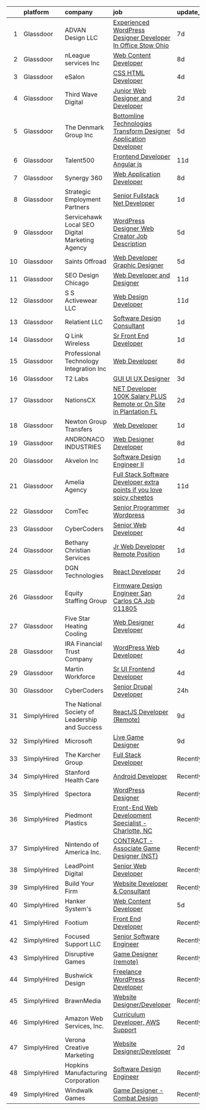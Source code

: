 

|    | platform    | company                                            | job                                                                                                                                                                                                                                                                                                                                                                                                                                                                                                                                                                                                                                                                                                                                                                                                                                                                                                                                                                                                                                                                                                                                                                                                                                                                                                                                                                            | update_time   | location            |
|---:|:------------|:---------------------------------------------------|:-------------------------------------------------------------------------------------------------------------------------------------------------------------------------------------------------------------------------------------------------------------------------------------------------------------------------------------------------------------------------------------------------------------------------------------------------------------------------------------------------------------------------------------------------------------------------------------------------------------------------------------------------------------------------------------------------------------------------------------------------------------------------------------------------------------------------------------------------------------------------------------------------------------------------------------------------------------------------------------------------------------------------------------------------------------------------------------------------------------------------------------------------------------------------------------------------------------------------------------------------------------------------------------------------------------------------------------------------------------------------------|:--------------|:--------------------|
|  1 | Glassdoor   | ADVAN Design LLC                                   | [Experienced WordPress Designer Developer In Office Stow  Ohio](https://www.glassdoor.com/partner/jobListing.htm?pos=104&ao=1110586&s=58&guid=0000018156af14ce8fbce0799e089184&src=GD_JOB_AD&t=SR&vt=w&ea=1&cs=1_a06fa2ab&cb=1655016724025&jobListingId=1007917643696&cpc=21B3A9F41BC607C4&jrtk=3-0-1g5bau57nr0jb801-1g5bau5863c2l000-5ff23c5acf5c8d17--6NYlbfkN0D55hMz5WA8YX_dLayiPM-06ubVX86EvwRRl9IlyL2IOxUk6jvVi89EQpwJ_IRxxURGsp9L37NUwP3BB_cr5DGNmbSMs30THpfvwIpJVeBv_FyqtVXeZwvKyxs3MdHXAHPWOEjf3eO_aNgc7nNZ0Tckfv22IIh7me0jK0kDgsfbccu7SAmZy5O5qsyds6vwCr40r4xgoTl0Je5bxYXbSO8lPQuOEZjzC1FHzMOIh4wSLYxntlsqLPGa3tQScI8oegeYd-_7l7UnCSE3JkTVBX1cggXD2Id3w0QaghOzD1DZl3clIBfQOANlcf3F5uER8VjgRDkWy1N7_jmNATHA094qHCw0KApTFHeTU7AP2Kebhg7e5pacMJ_8qi-LDqr3wbfwdn-yE0iE8OCa2rcJVFYhudSdneGI8PX8tS4iu2IXV4ZP-LWSvu_6yEx0W6CWANxSEBg6BNBrvstaq5a_yQsKeySx3RY0KIL5S4XzfSANGru24QGV2fNehVV2oc5ykpIgs-_pjldDf7uvn3BKE48CMWCsviSxVJJBeJzU-GrAko3_8JXit_ax)                                                                                                                                                                                                                                                                                                                                                                                                                       | 7d            | Stow, OH            |
|  2 | Glassdoor   | nLeague services Inc                               | [Web Content Developer](https://www.glassdoor.com/partner/jobListing.htm?pos=128&ao=1136043&s=58&guid=0000018156af14ce8fbce0799e089184&src=GD_JOB_AD&t=SR&vt=w&ea=1&cs=1_db6450a5&cb=1655016724029&jobListingId=1007916576869&jrtk=3-0-1g5bau57nr0jb801-1g5bau5863c2l000-df2d8b73c28e92ba-)                                                                                                                                                                                                                                                                                                                                                                                                                                                                                                                                                                                                                                                                                                                                                                                                                                                                                                                                                                                                                                                                                    | 8d            | Atlanta, GA         |
|  3 | Glassdoor   | eSalon                                             | [CSS   HTML Developer](https://www.glassdoor.com/partner/jobListing.htm?pos=106&ao=1110586&s=58&guid=0000018156af14ce8fbce0799e089184&src=GD_JOB_AD&t=SR&vt=w&ea=1&cs=1_e1d22802&cb=1655016724025&jobListingId=1007924725713&cpc=8795CF9063CD573D&jrtk=3-0-1g5bau57nr0jb801-1g5bau5863c2l000-d78d28495f642f53--6NYlbfkN0BEZjN4yZdNxGTJSfeQLQOWG2stMqrQEYxPlXsGtCvXCbogS6p6IFYnszG3ouTNGqz6O7jpNIceYlz64cswnB0sIHM7SRDvZqn9H6CTiV_93sAbrfT2OsakmclQVsZTpbu-Yrthf8MLuwd4pYCyTtZPYjZXbP28sb7Nsrd8BES0pL2YqK_prWsJcvjIQqe-zec_Wxejy8yeY32s0w4nYN7crXjCTVfKOpPkmHuwpuYJhZDe7vnrUevghf1PRAHjrMc36JCH-dCDeQNDBN1G2FOoK1WEjxM7Zj8ojmaUbz87csKtDcVxs5r2tTJy9bJ4pTYHxqDSkWdIreT-tmRb3cVFqez5B_Ws_UUeaGbybLsxuY6JayNx2lwelQ74POObwdhNY0YHJZmYsnP05IEGaxU90-TmxUDt5hzT8GKa-8sT6DL6_uo4GDP_mFJ6BL2lldvEs2Hs4Pxftg%3D%3D)                                                                                                                                                                                                                                                                                                                                                                                                                                                                                                                                                                    | 4d            | Remote              |
|  4 | Glassdoor   | Third Wave Digital                                 | [Junior Web Designer and Developer](https://www.glassdoor.com/partner/jobListing.htm?pos=130&ao=1136043&s=58&guid=0000018156af14ce8fbce0799e089184&src=GD_JOB_AD&t=SR&vt=w&cs=1_ef94c581&cb=1655016724029&jobListingId=1007930419471&jrtk=3-0-1g5bau57nr0jb801-1g5bau5863c2l000-c8a9a5f532d509ba-)                                                                                                                                                                                                                                                                                                                                                                                                                                                                                                                                                                                                                                                                                                                                                                                                                                                                                                                                                                                                                                                                             | 2d            | Macon, GA           |
|  5 | Glassdoor   | The Denmark Group  Inc                             | [ Bottomline Technologies Transform Designer Application Developer ](https://www.glassdoor.com/partner/jobListing.htm?pos=101&ao=1110586&s=58&guid=0000018156af14ce8fbce0799e089184&src=GD_JOB_AD&t=SR&vt=w&ea=1&cs=1_0316ce4e&cb=1655016724024&jobListingId=1007920677812&cpc=08E35E8864782013&jrtk=3-0-1g5bau57nr0jb801-1g5bau5863c2l000-c9509fc5d067a275--6NYlbfkN0CnvnrZV6i1JGX1yqycrBVKxG_QbmFGo1hJvaAPDrdCVTET5rWUgFWpZGgoZc06_HNnY7hdT5y1kDU_dzPnswIN34pdZNgNK1ilmmQcF4UlgBkJtOJXqS4SHehDpnMOgd-7-BM4x5-4Lwr_f_7lGtzLgqaA8CJxUoK7HXFt460O2Himc83l5I4fCMyIzzRDPz3M3tDkAUlsQeJjQ_a58RAHxPWvHETtRG5MrZBYkgkHPou3kuEiAeN9FL9IPTsRlGiptYAzl301UADXCgMlEGoC8s5R4M8mFetUojJnO9HSCQOSJD1Ghgpw6bOQaxxAqvDXFgnfZY-uI9LbVSSNYJ3T1Pq4IB8zelLoUUknD_c9exhYSqzg45cyhhGBE-rIuVxrm0jN43yizNMhNZYvFjW8HosDgEzR3yEcuEnEp56QP4jFRl6ZcOPanHKYBe0p5cWf8DDwkzdqp5onW-7oz7ZLKYNklxWXz-Ir3wCEnhfs9WrU4c0fj0gLf-WNmiVIsUAJW7CH_U_o2mz_5226c4FE3RBGIdtUq543PVs87dpKAU8TI4gtO8bXtfrJtsywjjI%3D)                                                                                                                                                                                                                                                                                                                                                                                                    | 5d            | Remote              |
|  6 | Glassdoor   | Talent500                                          | [Frontend Developer   Angular js](https://www.glassdoor.com/partner/jobListing.htm?pos=118&ao=1110586&s=58&guid=0000018156af14ce8fbce0799e089184&src=GD_JOB_AD&t=SR&vt=w&cs=1_dbec7e12&cb=1655016724028&jobListingId=1007904529317&cpc=F41FEAB56D215062&jrtk=3-0-1g5bau57nr0jb801-1g5bau5863c2l000-87f5623e7ebd3c43--6NYlbfkN0D5mXFGwCT9lo97i3gsfTR9iTAPBTm16RjVfbVH6M8QHIvpChn350CMaRdfCnvphGEiHbD88e3eusYPSLb0KuxUHtWedkwmMl5nDyWXtdD_VE31fhdpyL4O8B4VjX96RxYXKBMpG_wd45xNqkLRcUQ6AJTWSvLGJOZ1ffR2dQiGLXEAeLnr-ujHjIf2boT3GTSOWZIR_Uk6_nBKF9y_o5p5V_fC1xZMpYU7lPfO0peBShewt9mnfuwtb6NMrvnElWXU5j7DO8RSSdoiCpDwXYAucGy0lqh-1DNnIocQdU58g--VdoQo1um-5-dwwGTWnKJ05z8OvoN5o_gll6CXDR6zYFG3bFC3199oO2E91Nj4pxnTHHN81MZDz9Tb4nFVnn8Y6teoGRd9L2q5o3FTuQB6mUtTSyK5fj-L-mffZ7dH2GNO-0II5MEalcBJJrnGkpuizfEVagD4inhWODIkWNSbwkjuubbXVE7F2og7CZW5LmFhRzhNsGqRix8XYYdgZyqgYio5lnjd8axrO9BqjMPj01DKoNh9iMSSnXkZFRQVu_iJRCHffHSV6SEKDxSqyZDKFilwTKasle50AK_SZAKQkQ_sXDLnwPDW7Ds5mAvlRQ%3D%3D)                                                                                                                                                                                                                                                                                                                                                                                              | 11d           | Remote              |
|  7 | Glassdoor   | Synergy 360                                        | [Web Application Developer](https://www.glassdoor.com/partner/jobListing.htm?pos=113&ao=1110586&s=58&guid=0000018156af14ce8fbce0799e089184&src=GD_JOB_AD&t=SR&vt=w&ea=1&cs=1_e8973937&cb=1655016724027&jobListingId=1007916078773&cpc=853DEF62E69EE75B&jrtk=3-0-1g5bau57nr0jb801-1g5bau5863c2l000-29ccddcbc13599f4--6NYlbfkN0D3144mSAre_s2DyY13LhQs0VT40Ny06JpOHOzDNPfCMOPtH0hK8WyPBEVs6-RgPgnDufC31XtsuCJqo2t82BuI4oDEEYmSSiJecdWdwZ5OkPEEIKfQITnmixD97aXNUSMzjoxhCKQuq1KRbgfrOJ90P5KGiPcJ5p4rhkZ_0KPveUBLie4BHOSvCqtR9KEzhcWRULs6k_7Nf5J6UhAuho6VvUea85ARW3agPNncW9kZcJ5RA9imRWiFpwohg2-he4FlhkQwjQqwqmY8bpSoSZgk6vkl7wCab9xG6d2w-7ZS47BNytICopvtuksrpjqZqsbEcb_g3fdj_o8EQX1MO3hK2lXFuEiBxBkAbL_A8E65cIOTIrH1E-iR5vSfV-DMkQWlfl1V7fPLsIFYjphUNgKhlaJek5CnKDOn_FRrWI47ceUneb4-aqL1sOpcxJNt5W_TGnXHMQHyDQ0gOghWIRWC9LAUuIi0JJFAdXeoWNZErzInVD_QYWp0l3-jTSDjdKcuxbc-BkYUHw%3D%3D)                                                                                                                                                                                                                                                                                                                                                                                                                                                                                               | 8d            | Remote              |
|  8 | Glassdoor   | Strategic Employment Partners                      | [Senior Fullstack  Net Developer](https://www.glassdoor.com/partner/jobListing.htm?pos=116&ao=1110586&s=58&guid=0000018156af14ce8fbce0799e089184&src=GD_JOB_AD&t=SR&vt=w&ea=1&cs=1_17878040&cb=1655016724028&jobListingId=1007932109580&cpc=A356F292FF34F670&jrtk=3-0-1g5bau57nr0jb801-1g5bau5863c2l000-c36782258eef7748--6NYlbfkN0B-fTUegnOdPWDV05CiIhIi2qlOzw6WOcAKK9Y9LqNfmuNY1A0kBHRpIHZer5Lsr2yEesuItmG4PiDoSmT_VkB0aWsBn2slRN5kOozmjS22nImROoQhkqM0yypWkb0taiFb8wGj2fUjOELNGaFJGINIkPttTpA4Nq0jC8SlLH8GaBR153ZAwRg3zUtKKOxqOfI_7PuzRRnjnpoi51MMwER4hfpKgFZLqMvUl0oUGbTy9f5HqvMioZ9qYltOnQcnYu1etHpHUWPol0uy-2pfhL4VQGkvQYPxWlYNNlhES8_OUhCb6Yd9xiRWwmD0RaP1IFNdzDtrTjF1065iNRzkuPMok9JfXKAMHg8bG7Oxe_r-VBEItebMmwYtp8A_vITG_a2AporRvapYM-UQoF9krhc32vGGp0ziksn2RSnrFNL2X5IGHSR5ArQNbax3wAtMgiePR3IUfgRqlGtyfrGyexz5E4C1e2h3RzAcX_4nu6ROdA0mcE4radD-MlfF29EsLMZM_OfixghE4g%3D%3D)                                                                                                                                                                                                                                                                                                                                                                                                                                                                                         | 1d            | Remote              |
|  9 | Glassdoor   | Servicehawk   Local SEO   Digital Marketing Agency | [WordPress Designer   Web Creator Job Description](https://www.glassdoor.com/partner/jobListing.htm?pos=115&ao=1110586&s=58&guid=0000018156af14ce8fbce0799e089184&src=GD_JOB_AD&t=SR&vt=w&ea=1&cs=1_1152b563&cb=1655016724028&jobListingId=1007921444547&cpc=18C9CE28155C17C5&jrtk=3-0-1g5bau57nr0jb801-1g5bau5863c2l000-74dcd283b5b753d7--6NYlbfkN0Dhyl2KT8cYDhmhv9OWpKkN0cfTo7UwpzpqH4qyOwi-mAUskKMdUXjSzTrbcDQE3b4DvzeHnyYLIvlxMhhIlYTqdhppiZW9WvwRW-0UIXTUdeDAXV5NQxcCfdiJXEskFDNX3O-aTKRlc2Se4FVpZW_XmDDt9wwSutL9KJLF8HV4CgZmbl4q1SAOy9kUKJglMdcPXdXShHEKkH8vwWjCBvmtKa2CTAZw7Ao3X8pA0O9JlxmTLwallim802begEn1KBxQhni9EReTIOhRDwjfgaNJriiWFhrMzYOpw0rQQmlsw9YMIp6eKD6EVESgCnrdB2BUaA6ET2SsbfsCe9o596cR6Yk_xQqLn9aLpZQTFy5Uw-SWottkl37VJC_XKH2GNF0aOe2E-cIJSofc7ney3k_V0AHX3z1jz8pZjHZ5CIDxLnfb6P0fdODqv1o4Th-6o90ZmlLhC4rxHMvYqVATXnqcvFdJrGeNuzzdOUjx-iLahL7av4Yq43PhwmnrFKS8LzgD09fGDDt9D5ZY4GhgSOg-p_glswt_kaU%3D)                                                                                                                                                                                                                                                                                                                                                                                                                                                      | 5d            | Bush, LA            |
| 10 | Glassdoor   | Saints Offroad                                     | [Web Developer Graphic Designer](https://www.glassdoor.com/partner/jobListing.htm?pos=108&ao=1110586&s=58&guid=0000018156af14ce8fbce0799e089184&src=GD_JOB_AD&t=SR&vt=w&ea=1&cs=1_cbaf1226&cb=1655016724026&jobListingId=1007921596240&cpc=E509DD49A6927373&jrtk=3-0-1g5bau57nr0jb801-1g5bau5863c2l000-a9362e90bfd08618--6NYlbfkN0D4nuovUOU2dPryPr7-xanE7ZFWASvaSyNm3BqXIbrO0rpDsXgNTBKZrqn3k_yg8wD1nIKStaLf25xej0NSnVYxUFBNuDOJm41IUixLvY4z1wMRGBz5tMhfduU8J63ITegGk4S_TCv2MEhLLnPQZ_uNv1So24vR5aH5fpKXRleMXLPjw-G3Jt6j8uO_ba0Blykj9rDgfBNynizqAjP-BAYDytoog12wVGjjoCLw4Uk3MylNa9a4eXWeBHGmOOWXWiZxob4Fk-dy2O4V3wddezAi4WqOgDefQhKICa4-3lstdBQqr-lohA_pgxjrIlCvOsFU0NN08W0bE3YJ3pfqs-cA3ez9nVoZRgc9aoyJuX8NSWUyZ-frAftdNakf_v_6YDpVQqSCOYwqMBALjrUyHSsPlf76_Zp3ilTv2Uzr5M58hK46Eu0GvXo3FLiTAl9-c5M5Xjw7VfZnz26S_tiL29Ek7_Hy9uJxB0Kc8cPPnqJSY86EKJMnbLhe_M1J9rtYCmIquh-_imPMpoi3wmn0w4qL)                                                                                                                                                                                                                                                                                                                                                                                                                                                                                      | 5d            | Glendora, CA        |
| 11 | Glassdoor   | SEO Design Chicago                                 | [Web Developer and Designer](https://www.glassdoor.com/partner/jobListing.htm?pos=127&ao=1136043&s=58&guid=0000018156af14ce8fbce0799e089184&src=GD_JOB_AD&t=SR&vt=w&ea=1&cs=1_ef03e71c&cb=1655016724029&jobListingId=1007905745551&jrtk=3-0-1g5bau57nr0jb801-1g5bau5863c2l000-edb5c12235ecbca6-)                                                                                                                                                                                                                                                                                                                                                                                                                                                                                                                                                                                                                                                                                                                                                                                                                                                                                                                                                                                                                                                                               | 11d           | Remote              |
| 12 | Glassdoor   | S S Activewear LLC                                 | [Web Design Developer](https://www.glassdoor.com/partner/jobListing.htm?pos=103&ao=1110586&s=58&guid=0000018156af14ce8fbce0799e089184&src=GD_JOB_AD&t=SR&vt=w&cs=1_b20745c9&cb=1655016724024&jobListingId=1007906999047&cpc=33558FB01ACAFAE2&jrtk=3-0-1g5bau57nr0jb801-1g5bau5863c2l000-c4e21348ea4d790b--6NYlbfkN0Ajr136nt6A_LHOZ7dazkZBMRVGXfFx1UH3hXSlGZi78qV2vh4IIPaG56QxCFgA56ABoR71PdkW22GR8sjjg7miSCkULhRM7lSm8kBNLThEE2WVi17zxW3KqFsfyBzuG8VPwFpoNgEGae3mg-rAVI0web-l9odNUReQP8ZK_VP3eGWVyH9zOp3lVUh2ircH9I0p-EhkUGkgYrl7ZfWGI-ET4Wp5qKlA2t2RICEfwDiOD0W86Ngq905MD3SZBaIJh375DptEaXxw_t93Y0zGJX2Oiw7EAoLOh848IPTyyCreOwX5e29F5TbM6_h1EUXHfO1x4n9cqFd9ZAvLYFJqxLryWOhJiedEX5eK4Qn18yk8drh5u9AkOBLRsQw7LJV_ai43XHdDCbPa8uTFx2TWNFa0ycbA8XzZ_po12x8SyAyKnF0PnqhrEuio6WRxHjCvvzYXrW0l1aF74yzpzSgByOkALzbaiR64Ck99MYRHSjPO1GXUvzsbe_uL9Zl0eZrUC489HZesTwUf3cA8IHt3RHhyMkYEU1uTtqMw3JDHh6aw8hCAarwmcc_5imXFNMr4HdISrIaCO6dGxVNgWxxrOOzvQJxqYtbflfN6DXbixDab-XYfJ7I3h7QWS9BKwkdrNp62ias5Csgba2BtW7vRti1-qZjJqg3BI_KtB8fSWm0rKHeVa2KbzmKf6nETCKHjhyGsMPcMRFMJawStX5d-vwMbg5rMp6w0Q1ofqw69xXqdMAAWPU4DZ9wSUv9vN-XrQtU%3D)                                                                                                                                                                                                                                                       | 11d           | Bolingbrook, IL     |
| 13 | Glassdoor   | Relatient LLC                                      | [Software Design Consultant](https://www.glassdoor.com/partner/jobListing.htm?pos=122&ao=1110586&s=58&guid=0000018156af14ce8fbce0799e089184&src=GD_JOB_AD&t=SR&vt=w&cs=1_2a01d8ce&cb=1655016724028&jobListingId=1007931770268&cpc=D69957E0862862E0&jrtk=3-0-1g5bau57nr0jb801-1g5bau5863c2l000-26bc70fce0505fa2--6NYlbfkN0D0ff9e8Lfwlpl5zGbQmpn59AL71QmFd7VKOAnfyjZzp5sdngV8WPgYe0dov1m7Y2nUj_T0Uk68gBg5pTEX790WheUCdEcXy5eoeR2jFCzMf_0znQrGiLAjjVATP0Ba3dQE0CjhsykUnNP80zjajm9Sz8BT2FF3RK-jROi02qxZsVmNlSLB7SSf787-vfEGz6_9Fwi-SYnTU0EzLjf65Tu8sv7rKtDpcu-vBVkubfF6lkcZuAFEqgJrG_mgO5S4qW8aadL7pYTp-O3qR3vKzGVbTpxzP7k4gqampF6uSL71TjLkuYf8KR9JeAw5kCN9_SleWW1JDls_MclkicUOACQafHadcePowAdymsJuuotr3nDUH2gZF2PWjAZDYLIB-EpbNo3TdjlDAIltdaUPxsZ_ySlG0vyUVp-ZSGgcmg5XzxAh3LeNfWpX8847NLuJbPxaxQyAE2FIxrGofuR1qhh3enQVpoEhOO4PUK69ZImvdw%3D%3D)                                                                                                                                                                                                                                                                                                                                                                                                                                                                                                                                   | 1d            | Atlanta, GA         |
| 14 | Glassdoor   | Q Link Wireless                                    | [Sr  Front End Developer](https://www.glassdoor.com/partner/jobListing.htm?pos=102&ao=1110586&s=58&guid=0000018156af14ce8fbce0799e089184&src=GD_JOB_AD&t=SR&vt=w&ea=1&cs=1_5d3fc3da&cb=1655016724024&jobListingId=1007932137990&cpc=222B2246370962D0&jrtk=3-0-1g5bau57nr0jb801-1g5bau5863c2l000-3427587851c63e27--6NYlbfkN0C1n-7uwLBmXreK9Hz04i1NaXR3ByHk8AHoFYtQOHcucrn-WJdlvXkOsw7F9TIUEiz0b6r3T9v0Ok23X0ll_92pPTSAhQC0h3DSunmh6Z_1mydGCdrBjX4CKLr3r824Ok9ViMwVmyZOSrlXNLnW15i3CALg_lp1tFM5GSk2m7VqeKPL3r8APdBLXX5yQHSlo4ZRacoNthkuL0FMGMLytdqCMFjHTfpkVEb0JNIw1fWtD2lNF69McGQih4sPHtCR1UUXP-ly6ttHeqn-SEcJRAzivn2xwYBZQQDxMIFe0Dyrr9nU-nQHFewis-zexW4aSV6WFye4uNh3HkFfe4_H2KDoqSQaBP896yjjR-yZBgAnVdI3nJyy3q3qP87VB1v6FTm3b7qJrqQk25phZZ8OJ1LePPMm5IrpYw_85fqUJd4okPNpY9J6k5o2wXziun2afKJDhyW1q2qS11Jjz8wmxBMyAFjsP8s9iUDK5upQburcu_xBO4S4_PyA0ElQufAHEonDM32RcYsE3YfWQ0_LL67U)                                                                                                                                                                                                                                                                                                                                                                                                                                                                                             | 1d            | Fort Lauderdale, FL |
| 15 | Glassdoor   | Professional Technology Integration  Inc           | [Web Developer](https://www.glassdoor.com/partner/jobListing.htm?pos=121&ao=1110586&s=58&guid=0000018156af14ce8fbce0799e089184&src=GD_JOB_AD&t=SR&vt=w&ea=1&cs=1_5421caec&cb=1655016724029&jobListingId=1007916804818&cpc=F41FEAB56D215062&jrtk=3-0-1g5bau57nr0jb801-1g5bau5863c2l000-1ae6fa55cd02a2b8--6NYlbfkN0CxP5eqahSjqXr0D5ytgzapk24O0aoHOFXOFipKNsq5vdODBmzByVVxgqoPStOx5p3cOVzRoWYwuK8fujv_pb3DvoBpatLIMqpiKDV-obQccrSsym2weDIWvx-G2Lo53qJHbqQak6VFhMIBqXrQSJZ3nOOPQCcxx2Im5d6qgmmk4dH_z5VUUBYR6nUflJFda8BDJtef9w4ER1X-U7jrH4mx9U5vPpFrhU1Yi3rTt5QZ14FeNKyrxN1Wj_3jvP8lC8_rh_puAyPVHMBuE87VoLs3pORhZXSOwVjAoEhBAUei5tdTQgdApooClYDsi-mKPcnldOl8-PUF-cJjqMkz5AdOStoQZmFT3FwZcVIHiZOEndTLvP9ZA6JaYFN9ym-riPW5Dc-37tbOqqK0ky5_lkYjTzxq6oTVCtwbShOnXLZR8sy5G1zkPleeQUQzBH6ojZytfi03CWoPJVG0otF-NAIkaKUbBIPru9MuG-Q_10Zp7wTjjLDh57f4-A4ygrrTlhd-Ox-HKS0yqOyN_Bz33bxgctc9_vjBjiI8W69X2nVjuW0ehxXUDSs9)                                                                                                                                                                                                                                                                                                                                                                                                                                                                       | 8d            | Atlanta, GA         |
| 16 | Glassdoor   | T2 Labs                                            | [GUI UI UX Designer](https://www.glassdoor.com/partner/jobListing.htm?pos=119&ao=1110586&s=58&guid=0000018156af14ce8fbce0799e089184&src=GD_JOB_AD&t=SR&vt=w&ea=1&cs=1_1d40aa9f&cb=1655016724028&jobListingId=1007927015310&cpc=39A4E8CE329AB187&jrtk=3-0-1g5bau57nr0jb801-1g5bau5863c2l000-88fdad46afa941a8--6NYlbfkN0D2W1O6DpjgqM5t-Ytd4rWfN7zm7KgZNT6v4xi380-TNoafG_tUEkKvJdXorb6VoYSE6sjVX1kUCkmsNuH6WCf5kO5Gs5uD9UVjt-nV7YkXjbodDSuQRyGQsosBRGhih3WcdfQltN15nJROO-E6KuzdoSIxQvmOdLaL6hSdVz9Aa1WRUbnTPubpWb-OPiRXltxZT6cA-Dt3f0SkgD4b8UsqwPuAjClHmSVbH15DQQWlkriZYqL64qm-92gIFhwNLNsER4Ge4IvTpHt5xDJoLDz3X467kigeaPnMvdSG8tBrpJnMzZFXST5AArTCG3vlTQyyrAiH_71372dINrPBRw1mmBmVB0nCSfi9CNiakW_baYV3y6igCZ5EVoX9YB6Eqhgy0Xuvzcjwg4pCDGpykr-G1DhyGEGNKVuJGsmeJVqwY5U0YFukxFbvFrA9Th9STxGf50tmSYfm1f61UGL7xgKp)                                                                                                                                                                                                                                                                                                                                                                                                                                                                                                                                                                  | 3d            | Remote              |
| 17 | Glassdoor   | NationsCX                                          | [ NET Developer   100K Salary PLUS   Remote or On Site in Plantation  FL](https://www.glassdoor.com/partner/jobListing.htm?pos=107&ao=1110586&s=58&guid=0000018156af14ce8fbce0799e089184&src=GD_JOB_AD&t=SR&vt=w&ea=1&cs=1_11c587de&cb=1655016724026&jobListingId=1007929127748&cpc=8CDBB1EC89CF7160&jrtk=3-0-1g5bau57nr0jb801-1g5bau5863c2l000-636336d785d41a12--6NYlbfkN0DKnvRsy2n1DsT8ThRSlScr0tDLMobtWYrLF43i7n0zcRp4XdWVtD7KO7MkJ5J5htDnOOTHSwC-aKcOpBpcAHgb7xhnA17gBoHlxieGIioV4P4MElZh81IzHQSLsFS5ehIN4GBGIQb53WEG42OAmy5JLBHn4xNl9Sxp6Dkoxj8BXPGUwOvu-tGKBKY2XrB5qsmsZUjtS78l9m5K-cVozYF9TKJs_RAQCxsI5EFOviZmi41H1EP46mvUB2LAaoT5KA7pAPkE1RtLw4DMoLXXHTky-6m_wD2SNPxv_YszCtTa-g_zFKTFtDKlO5NkEiz-Boz2ws2tEkRGE4qHX2VjwmJ8evZRxQ0hEGT3EAlRGOqqAr2IBXzyXo6Dk6rDsZshRBCirlvpzs0PfZVBzIK-EmDjtC6MoVI0FRhAYDt7NkTf5ysbCTwdxSxVC8kJp9DQifNirdnAAW_JhBCKlLPV_CyPWIu8xs9BrmeTN_A6BnLzmckkHKTy-o6McTqxkg3sXM7lBH8OLg9aog%3D%3D)                                                                                                                                                                                                                                                                                                                                                                                                                                                 | 2d            | Miami, FL           |
| 18 | Glassdoor   | Newton Group Transfers                             | [Web Developer](https://www.glassdoor.com/partner/jobListing.htm?pos=114&ao=1110586&s=58&guid=0000018156af14ce8fbce0799e089184&src=GD_JOB_AD&t=SR&vt=w&ea=1&cs=1_aae6c200&cb=1655016724027&jobListingId=1007932199399&cpc=75B6770C194DCF89&jrtk=3-0-1g5bau57nr0jb801-1g5bau5863c2l000-12765354cf6e1f42--6NYlbfkN0B6ZGGsrRRpVGDf2YA4oyR3iJ9tQbBMjdSYexiGWcxUHvi3-k7-BnTI1Vucy60_GC-aR5W-rS6m5dbeRFH7TGSw073WR8A0dxTw6gFrVL2sEEK_QzyRXF7Sf1Bs35KDGMamh5ZDZOviefkYVwL7OYEh8aQxqtUEWEoaYezSVz1dvhkXnTyzEnd6Qpy8srJx6eku9OJyFTh7sWYLkfwR682I7aKkYDWGnBAf4c7gLH80MDMA-lHjbpbGLVP8NHzf3OmLKjDHXoeDHGuQchDmsRufMsUk88ivOD8AqPanp3YVpH93TXDxnR5IZZHqi5PjcE342B5Qc81gcFKsQLNv84PUThrdYycGphccxb1qPlPInNi8hnvIYEpVRWyCpR2M4ds7eyAFXqogP8NgMyylYvBtZ-RIFmHabwZGVJvoJSJrRUVbu6xvUmssY-P7aisA6Fqa0UrE5pnR6Vb2sFjv2sJzn8tiK8brd3Sp3id75HGc5VYEnUvTMeGakimhEUwrjSU%3D)                                                                                                                                                                                                                                                                                                                                                                                                                                                                                                                         | 1d            | Remote              |
| 19 | Glassdoor   | ANDRONACO INDUSTRIES                               | [Web Designer   Developer](https://www.glassdoor.com/partner/jobListing.htm?pos=117&ao=1110586&s=58&guid=0000018156af14ce8fbce0799e089184&src=GD_JOB_AD&t=SR&vt=w&ea=1&cs=1_a03359dd&cb=1655016724028&jobListingId=1007915879915&cpc=5FEB1BEB8E14EF52&jrtk=3-0-1g5bau57nr0jb801-1g5bau5863c2l000-cbc503765927d3a9--6NYlbfkN0CJ8JBYwW5s_BY83i5deDI0emmvhSHA8ceqfwtjD-huIjkzuNMFYNAqm62a9G0YwT4FDu85NAGi7PT8VrfgtXCJDBXuQ4ghsUOY1SpyzuOaxeUwT5Bsa_NhkTbFBCMj4WW7BvkzbUsQuexCA8vglxzzIZyy8eZjPRrWnQYSy-ZXque4eO5BrvIjZnVs0rT_lI3vQGNWggc0R5riPM0u1WHHXnl5AArnwD30RDt4AWPjSAfe41QQEE_TUxlAGOXlOHvjFWG1xqeHzXanJ8SgTs7Kf8VMfSq6VZ-u32vfwomhuDJYWu6FOu9axwGojjVeWxeQV7NdR3CUyCUI0pwpk5eNKwbwiTy7Zswa6IIDnc2NL6gdCqXw-GQepBmpDn2RKufcwkN3N0jI-uFSGQFv0ByoyEHy7kMEyse5nq1hvxBguy8ApXGSWmE_ignYsVmXWPe7nzMTuF_sgkhTCEbHJ89C1xaL58us9L5eNx-5IfZXZZsBis8EZoygmof11zGRqVM%3D)                                                                                                                                                                                                                                                                                                                                                                                                                                                                                                              | 8d            | Grand Rapids, MI    |
| 20 | Glassdoor   | Akvelon  Inc                                       | [Software Design Engineer II](https://www.glassdoor.com/partner/jobListing.htm?pos=111&ao=1110586&s=58&guid=0000018156af14ce8fbce0799e089184&src=GD_JOB_AD&t=SR&vt=w&ea=1&cs=1_c16f6639&cb=1655016724027&jobListingId=1007931691673&cpc=C5C93DE40C8A001B&jrtk=3-0-1g5bau57nr0jb801-1g5bau5863c2l000-4e70c9872138baca--6NYlbfkN0BedaSJ74Gjs1g2m8qO5X9JEW7GLVUAx6MMatG1vm1iFWF5IcSa5lNRV-tx573r3IgU833bDH9X3-3tfskTdkt48JXvko6yzag_if__K1Fw3tQ1ziMtlrGBoX8zZiwHUUJA3nDqpaZH3_zJmxt6gYo-69zNLXmZKNthylu4gJ-K0sS0ovm822KtozcPvI6vhkfEizkc0q9Nsjeiw9THqcGq6JUBkjY84QAKB6MTBW17v3P_KEen4YK5fZVsKtkvgmSHb6lMijnZ-dZGZK3b5nEd_1RE6-QmnV89qdbHSNYMSHMEjbaI4H0xEbMZq7PBe-Ve0OSQRX0vmHVFyaNJuuNdHbGZVYrIOAQ0u4Pi9icEf9-N0Q2GMV8IFv4_EprtkFXhNCfh1JzjIrw4aUKcN6U_mvWH-8WQkLXvZaIRMmZFtMoLG2Bq2jccPqzEpJvbpgmhEnkQzgiQv61-UNB2hCLUGbheWAzylBod-_iNmtWaY-soCCsYctCi2Ty3gN7izxILFavSgk-QTNFv_WgT4Afh)                                                                                                                                                                                                                                                                                                                                                                                                                                                                                         | 1d            | Remote              |
| 21 | Glassdoor   | Amelia Agency                                      | [Full Stack Software Developer  extra points if you love spicy cheetos ](https://www.glassdoor.com/partner/jobListing.htm?pos=109&ao=1110586&s=58&guid=0000018156af14ce8fbce0799e089184&src=GD_JOB_AD&t=SR&vt=w&ea=1&cs=1_12a22a02&cb=1655016724026&jobListingId=1007905190328&cpc=5E31031E1AFF45A7&jrtk=3-0-1g5bau57nr0jb801-1g5bau5863c2l000-67856edb6d341728--6NYlbfkN0DnWT2MWh3PjM2wGGC7mpX-PKFto2gAIuK8vCM8ePi-hpLYk1KqrofZgPTWXPSBynrJI52abg7-pww4gidOsU03XaLmBhLwalfYZqdGX9y7CVtOsxZpVCYqhwMvoOxjUu0GyMK6-_HoTxubhrZPIFEBztbP9edVRRWyNFHpxru3WqhWfNKBH_zTMLBWK-PldWiiLYB2TWUYiPDVk7nRV-PiPdbi4ncGcloTQCMMtkwG2RgHjuKKYQoIxmRp4o7nPre7H7FNfhWtFzv8w9kSMbOv9MLpuiQ7et-hkGVRR2RUbXs7dCfJFzq5MQG8abZr4CfHl58auQQa2SEP0lMqKU4HN5EI83Hk0h_YVyB21_Gk0W0eCY4Xf73DFKGsBRLbit07WfLVCzIE1D2EaPQjfbimqtwGORvjIes-cUV4EjWzhKpUBq_ShUeGCAixNyA1nQBziLUdLJOdVhb4Pb1pxEO51Ca7AEB1cLkcSy4wd2gePSlk8r3DQkRTBLCQWMNdLrINeyShmCysmK1kaRPs7TK5fXNBXgUEykh3Vuvve3ReTk69H7xTyR9uYmfRjz2Ih14%3D)                                                                                                                                                                                                                                                                                                                                                                                                | 11d           | Remote              |
| 22 | Glassdoor   | ComTec                                             | [Senior Programmer   Wordpress ](https://www.glassdoor.com/partner/jobListing.htm?pos=120&ao=1110586&s=58&guid=0000018156af14ce8fbce0799e089184&src=GD_JOB_AD&t=SR&vt=w&ea=1&cs=1_2c0926af&cb=1655016724028&jobListingId=1007926752553&cpc=9908D8D4413DBB8A&jrtk=3-0-1g5bau57nr0jb801-1g5bau5863c2l000-f4f24dd5a0da6061--6NYlbfkN0BSibhk05dWGFSNFBZsQKJgMX1ridlyg0q6rFcldLshXaTBl8KisOesY68w3r9K6yCMcxfXR4T4fXB6I06sDgfmvoeRCrsZsuVNy0otazYRVGM0K5HcGp5w7sqMm44Q6IA1CpYfMFzfHMRx7dWowR-dk1IH7UdF_ePUQvcZ15DUzKwP8hVSlmTHUq2PEAbGBbhVAozXowyyiAZ8Lb4r86MWUMr7meCRRuP27q8oAKCzoToc82RGtqkBM1LRtGvZTR9Vkl3QiBY8ap7NSzZJqTV0kett7UpoX6mx4gvFmf_KsXIkGGSK9fzt6Rp2FwNooysHb28Y-5ZR-QliTTcVQM_0AgA0zEIx4JxzbafDEtrxzd4Kx12O07e9ZP4fI862ADIV3haTS6VPlgQvgyuWIzbyzuOs-OWLO313i2hfnTiU860cS7gbIDU6E7mUAtUOeVbooMngD2sP1ITQa2tUCY2bSoCMv86KlQGjOc-OMHFr30ALc1OgTja0gkPhGpujSxd70D2iKEGi_A%3D%3D)                                                                                                                                                                                                                                                                                                                                                                                                                                                                                          | 3d            | Remote              |
| 23 | Glassdoor   | CyberCoders                                        | [Senior Web Developer](https://www.glassdoor.com/partner/jobListing.htm?pos=123&ao=1110586&s=58&guid=0000018156af14ce8fbce0799e089184&src=GD_JOB_AD&t=SR&vt=w&ea=1&cs=1_3579eef0&cb=1655016724029&jobListingId=1007924033578&cpc=FD1C1DA32C38CFA7&jrtk=3-0-1g5bau57nr0jb801-1g5bau5863c2l000-6d31b77fc285e3f4--6NYlbfkN0CpFJQzrgRR8WqXWK1qKKEqALWJw739KlKqr2H-MSI4eoBlI4EFrmor2FYZMP3muM1cYvA9Aw0ogsSCkY0oUkKYBSuSPj2y0n1Ij2PzQh3EKsJ-oGab0XvxOnPrQj2A4LianBMyhmZfWuxPwBOR91ZlSw8ejYqUYE5ijlgO2uWSctyXpYozcPjgEk35JLdTDQDW5xUozvRg0ad0J5YGFM_LKURPs68wtMnwvOovGDKaIgecBviI39IBMt0FvrrF51QEpicY4_-8h12S_F3gROqYLsgy6mCLuZlGRuHlCGXATE450xXEB_ia0zAaZk7gzGqIDIge0IUceKnJrDvhGcZTdT5KTodVa906kFenXCsY4Tf_2lfrq1yGn1x6nA5LWz4TjI7Ks0t5vsP19PIAsRWD1uSC1WCYspZu1RQ9Ks0lwk-L6tzkLAXQ3ouyHws301vvgWmxE7uSPPUtCmwOA9qP05nVN19VZH7-qK-UWeS_aqKDjt8OH46rVFEJjkyj1Cyj3umrhb6BagxCaw6DeKu1i93lWllfO8O2bczAkxDoiL_XIgFONlf7ucCBAv8u3GKbduMrjuHDUEiq4Kt3TaKz7AWvkT7XglNC8pnldOFhDk2x4DBPtRrvstSDr_HIB1Fe5BT9btRgRILCIOoBv16EfRV_78WtZRUPHZwWvGKpB2T93VGNlzDF5ayt5rgSQVFIs1wJ26MUsuauMD5GPIGEmO8zUUqNSlfUYXEB9YQfby76kc47loK4WgeKiYpnA6IA5mTOkR6j93NWPKCiODX2c5A9he9Xw0Rs_61A70yuZY3MPUXfAGKXcD4YzTjlc2kg7CgtfmtpsenWynffOQL_SErpS2_aRNTejOlrZwGlWA0x7t23dmKnzlZ5CRgodyqi7aqPYKggzoD_Fefl1mtp25UJrA3r7IsDATitZTlxcpYAoIW2bhpYi3-ivLCreeaxPi_RHNct_w_gg-Q4pGVh-lCBu_zqBQU%3D)                  | 4d            | Aurora, IL          |
| 24 | Glassdoor   | Bethany Christian Services                         | [Jr  Web Developer   Remote Position](https://www.glassdoor.com/partner/jobListing.htm?pos=129&ao=1136043&s=58&guid=0000018156af14ce8fbce0799e089184&src=GD_JOB_AD&t=SR&vt=w&cs=1_bf6b7122&cb=1655016724029&jobListingId=1007932508591&jrtk=3-0-1g5bau57nr0jb801-1g5bau5863c2l000-32738ead98636ba7-)                                                                                                                                                                                                                                                                                                                                                                                                                                                                                                                                                                                                                                                                                                                                                                                                                                                                                                                                                                                                                                                                           | 1d            | Remote              |
| 25 | Glassdoor   | DGN Technologies                                   | [React Developer](https://www.glassdoor.com/partner/jobListing.htm?pos=126&ao=1136043&s=58&guid=0000018156af14ce8fbce0799e089184&src=GD_JOB_AD&t=SR&vt=w&ea=1&cs=1_d511e2ae&cb=1655016724029&jobListingId=1007930066247&jrtk=3-0-1g5bau57nr0jb801-1g5bau5863c2l000-a943c43ab8530a72-)                                                                                                                                                                                                                                                                                                                                                                                                                                                                                                                                                                                                                                                                                                                                                                                                                                                                                                                                                                                                                                                                                          | 2d            | Remote              |
| 26 | Glassdoor   | Equity Staffing Group                              | [Firmware Design Engineer  San Carlos  CA  Job 011805 ](https://www.glassdoor.com/partner/jobListing.htm?pos=125&ao=1110586&s=58&guid=0000018156af14ce8fbce0799e089184&src=GD_JOB_AD&t=SR&vt=w&ea=1&cs=1_7706d3a1&cb=1655016724029&jobListingId=1007929208788&cpc=9908D8D4413DBB8A&jrtk=3-0-1g5bau57nr0jb801-1g5bau5863c2l000-57e1a28f58a6a401--6NYlbfkN0C1yyJIapRlEdYOhDmVropYbNu6_NST9zaz4GWjsOuGwSr2S_wuxMSgMUxyoNOegNIN1ovF8ZPnLh8M7aZ-Chbaw6RTlL-SOQEQhXQU6mUBQbZ7_bGBD_5odl_URqtHr6MnfKEF2gIgNSF2tEsxq8uZruxc30RkDvWi2CjxLH2qjzcRAL0xFZtR3g9iaiY-InODUpkRrDOlGlkj7E5b_n5xbWbkukYiNacgPYk8jtzizlCxtEx0fUCWPpuPcRg4hzC6iY0ErhtIwE_brt6b3R1crIw29wh0tz5sNuOPQVah2KlnILZK3Eg17ij9250Ht4OLxOb4DKjBXIg8U3FmDGS8eTL1NX6Rq4G8YbTd6JX4IvyhRyC1y0nCaw-82UVF09E3GMibMgv2FxxX5YDvWiL4nr5M0JwTJLozRd0_rTj6NMYrr_93kI4AB1uq6goW4DE8J1TIs_Q90hcbkhUQCuJtnp8y1YTE1Gyab4xKcR-JD-O6NSTh50_qzy7p3tNl_U55ek5xbIMR7Q%3D%3D)                                                                                                                                                                                                                                                                                                                                                                                                                                                                   | 2d            | San Carlos, CA      |
| 27 | Glassdoor   | Five Star Heating   Cooling                        | [Web Designer Developer](https://www.glassdoor.com/partner/jobListing.htm?pos=110&ao=1110586&s=58&guid=0000018156af14ce8fbce0799e089184&src=GD_JOB_AD&t=SR&vt=w&ea=1&cs=1_30f22f4a&cb=1655016724026&jobListingId=1007922988006&cpc=71532419B2302243&jrtk=3-0-1g5bau57nr0jb801-1g5bau5863c2l000-bdad3848810380a9--6NYlbfkN0CPM-GSW8iMlR23sa17RD7q5kdYqTEkxEJr77K0pHi_XR8W-rW3Q2fJjLTwuHB2NnRIg6gqz90Xi84XWDJTb6EnxVy_BLInWBJZpsYDZ4Xz2LG5qLrAf0pwvduezaTrorpmxNYiAqq12A1AP561NSDm_wjTg0ibzy_bOfRk-DRs_ChZwJOdKM54JcmgkLPJxRmg7le7YegtpBDhKP201rfm_F9K4aBmf7kLeCHPCjzcSlrs7pNEuDb38g-a03ZjoMRXvhe7_37qbjgcpiGSLCn3E1F9zDhA3T32sjr--ikSVesYbZTXmMKCz8O69dpGzQq8Pg2nphvFyNG4R183UBmcLxDwTOtHqy1Qdak7Bcbs-OYPQM6tA2q5yAXxGZLSwFR-XZghu6QbAVbFrtIkC5fxf1Rd-t-OCrGPTpmPiNgw42hdb09iksDyxiW39MTHUhNud7lNGpj5sksrn9PidrlHO5S4AKdPmO1agV7iYDT1YU9bUbhfCoThH5oikZL59sAqqZsMJfHCvQ%3D%3D)                                                                                                                                                                                                                                                                                                                                                                                                                                                                                                  | 4d            | Pickerington, OH    |
| 28 | Glassdoor   | IRA Financial Trust Company                        | [WordPress Web Developer](https://www.glassdoor.com/partner/jobListing.htm?pos=105&ao=1110586&s=58&guid=0000018156af14ce8fbce0799e089184&src=GD_JOB_AD&t=SR&vt=w&ea=1&cs=1_777e20a7&cb=1655016724025&jobListingId=1007923603266&cpc=8A54A1F981347279&jrtk=3-0-1g5bau57nr0jb801-1g5bau5863c2l000-a308e621410b60c0--6NYlbfkN0BKgzQyzTF1Q9mOsR1amaS-juVGLjHt5Cdom-gEF9y-xeJJUKVdh3iJ-CDnVzxXAXkNeufwfL5jb64ehRqnOLgff2ft3D0fcypusx7T5Ofm9Hj_tI0V2xw6a8KRHOpmIklkS3HA2P4jiMbSPYp5HSNmSMJ9tiudLrGSApTVJeJpkW7u6JzBqh41jUuHWBCP2aSTRWFkQX2t8rBIFfQNJTVsEeQS1ME4N2ATu-RCXfoGI4oDQlevjSm8Kw20jVS2pdJom4LXfiiHYalwy2KNw_TN0bP3fT5ROLLF7gcHJXDnB6WH71IxlthyPzxtILkhPbpVZY5_vXfhaUCahceTSvXEiRv3L9mvKUtcdJKnTlUJUN3CiMX3EDRMnLbYsB4lma2KH7FXPUlD-VxCGRUkRfID2RcZpVvIF_wrTFQVxYnsq853Yjoy9-qj44Lf4ToMRERF06dWq8MPwGpxiln_nsm1MHlep8HIwHdD27nECoe2V5sjPNyFBwaYYLp9fy0fR2uVlWdwjIl55Q%3D%3D)                                                                                                                                                                                                                                                                                                                                                                                                                                                                                                 | 4d            | Sioux Falls, SD     |
| 29 | Glassdoor   | Martin Workforce                                   | [Sr  UI  Frontend Developer](https://www.glassdoor.com/partner/jobListing.htm?pos=112&ao=1110586&s=58&guid=0000018156af14ce8fbce0799e089184&src=GD_JOB_AD&t=SR&vt=w&ea=1&cs=1_faffda94&cb=1655016724027&jobListingId=1007924178214&cpc=A7B4A44948C4CC92&jrtk=3-0-1g5bau57nr0jb801-1g5bau5863c2l000-d895852ddca0e031--6NYlbfkN0BAnXLjUwbR7LBHhCcBSn_NgtH3YW4eF8cFpakyIhC5-Xqkka0fZ4k23toJXCoLKcl8qezvvOt6l_KThPS3M1hPjaC7Z3EcvBT5xxg_PV-YxuVgbS6T4wxUL-tb3yc_rUqesBwYuJPgymlGf4Fr-TXD-xjbPsSMWWAML2x4NF1NhkeQJTUbNjIraa81f8JYyipiUJZ4m6PUDF5RjAS4C7l8IEVdxauM0Qm24v3dBPvaJaZCiH9F54p1GC1rRhm5vo7Fd_ZME_pcY4teedANRAGBNlAOOJAe2WlM5urSXCmSf5yQD5qjgRPHli1HmtOI-F06og3SzJ8Cph9NPra3_q_u53vff9yCpeH_2XhfBrae1VVsfLDBlU3sY2m7pfNvUPELE3-Nier6rNuqVlCfk4C3ASoXRgEIrs_tkp2-RJqMW2tNaWv5p0Dc0C2ol1oSmG67MEfpxIN_5OaQcA7tSGnssQS-uE4Vbyh68VDyl9jRXpS_4-LND_Uu9UFCJtVN9YtIPBnFW9HmEw%3D%3D)                                                                                                                                                                                                                                                                                                                                                                                                                                                                                              | 4d            | Charlotte, NC       |
| 30 | Glassdoor   | CyberCoders                                        | [Senior Drupal Developer](https://www.glassdoor.com/partner/jobListing.htm?pos=124&ao=1110586&s=58&guid=0000018156af14ce8fbce0799e089184&src=GD_JOB_AD&t=SR&vt=w&ea=1&cs=1_7718dfcc&cb=1655016724029&jobListingId=1007933174960&cpc=FA84DF7EA1EC2398&jrtk=3-0-1g5bau57nr0jb801-1g5bau5863c2l000-490713f41f5b897f--6NYlbfkN0CpFJQzrgRR8WqXWK1qKKEqALWJw739KlKqr2H-MSI4eoBlI4EFrmor2FYZMP3muM295NDHjnjkQNWJaGIlcvhLVSV3FGucZ0u1xi0LQq3zNpDaxBTpDLRsgXKCtFe5KiQdHT1zM7ce-OtT51FMzb96TfaEqSOtLpLMTqu0f0Lym6mYGKFPKPUJCrp5e8YBgjhkBa2dgdqOemNOWet-3KKPtw42YAh-HRmbtqIijz6hKM3DIy79YTQnlnXR0rOZx20CnLg-HvdACvMTdMNiZhPhRESoxzcYHWslyUV-CrbL3mQsczA5pSkUiWyYQtUhbZEybF7vCd1mVEZebZZzQVhhlTKNQbTozTYl0YTe67ei4UsXnl0WVdiYhrA2sLy_FMigMRECYCTR9rTLXuk61YawvEb-6RlqzXaA1-jbD1W9xE8EMv49Xc-3dFFK2PdF5zWYv5zSPAJLSoBSVsOJp5ddibTPmT6dKjAfLWy5qa74xdmVrP0Yi1qCGIsz20zjLNJ7md2quUmuQ1mH6PBbY81eDQxSlelPMBxSK_qJrE6bB1q68foRC5d-Ekpslf_xxH6wDk-oB_tLo2H01Hzb2DcDv789e7_JQLn8vSqJGhlhvbHMjgp_xR9Lvzd79EyeQbR7hYy6-DbN_HB8WBLnLYNjbE6EhMUDGtB0xWveDgxs3AACzSTnp1ppPhKznDNaw0tiKwTWA9_fakP6KcgqpG8WXsxXdHy8QV3pRf2gGDH86uU-yH9VFoiKBFy3Ybzh-fykoMJhjrKeY_HRENwS13rC8Ppe_kPaiLum-JlmsWbiN93br7HL5nkrKY5VsnF94CuqB4_H-as-vJH_HoCIAH8ayfyKZC5x1Js6BjZztdAWRwWKsJH1KyhIesETn9T3t28LCJpHAdy55Uv5xXJpEWU9LRU0_FYfHiAQ7Gvwsp9E6bhf2glFFJ5uY8mrZCMduMbV6gdp9OZum_Wqeqji9yGTVdjl01ccdrxMpfJyvCquOA%3D%3D) | 24h           | Des Plaines, IL     |
| 31 | SimplyHired | The National Society of Leadership and Success     | [ReactJS Developer (Remote)](https://www.simplyhired.com/job/VVdD8FAdKgp6_paAbNzHGayj4JTf6wbif-wqfRKSx4DNnHw-wkbKKw?q=design+developer)                                                                                                                                                                                                                                                                                                                                                                                                                                                                                                                                                                                                                                                                                                                                                                                                                                                                                                                                                                                                                                                                                                                                                                                                                                        | 9d            | Miami, FL           |
| 32 | SimplyHired | Microsoft                                          | [Live Game Designer](https://www.simplyhired.com/job/xE_h3YLFl-lsJeW6_pik6acSazrDDbYN_DAQ6GTfJ7VNJyVpj8FSGA?q=design+developer)                                                                                                                                                                                                                                                                                                                                                                                                                                                                                                                                                                                                                                                                                                                                                                                                                                                                                                                                                                                                                                                                                                                                                                                                                                                | 9d            | Redmond, WA         |
| 33 | SimplyHired | The Karcher Group                                  | [Full Stack Developer](https://www.simplyhired.com/job/JPw9CyuAtCQORfA796L8vj-gOKaXyrTgcCdogVfa28m5K5DN7SazUw?q=design+developer)                                                                                                                                                                                                                                                                                                                                                                                                                                                                                                                                                                                                                                                                                                                                                                                                                                                                                                                                                                                                                                                                                                                                                                                                                                              | Recently      | North Canton, OH    |
| 34 | SimplyHired | Stanford Health Care                               | [Android Developer](https://www.simplyhired.com/job/bixntMy0ujDioU4BjtZEEvVL_r_XDW95SQ5woSmxcbcU1YTvBsekZQ?q=design+developer)                                                                                                                                                                                                                                                                                                                                                                                                                                                                                                                                                                                                                                                                                                                                                                                                                                                                                                                                                                                                                                                                                                                                                                                                                                                 | Recently      | Palo Alto, CA       |
| 35 | SimplyHired | Spectora                                           | [WordPress Designer](https://www.simplyhired.com/job/0rsCnI8MdAtU_wZtrOQW2dzaB1mXWIPMQa6Onk2NolFDOXIcN32wSA?q=design+developer)                                                                                                                                                                                                                                                                                                                                                                                                                                                                                                                                                                                                                                                                                                                                                                                                                                                                                                                                                                                                                                                                                                                                                                                                                                                | Recently      | Remote              |
| 36 | SimplyHired | Piedmont Plastics                                  | [Front-End Web Development Specialist - Charlotte, NC](https://www.simplyhired.com/job/puGR9dPSBhy7ioI2V9eUNXxatJn7aHUtRPOv1P0KxovbLCcxd93c5g?q=design+developer)                                                                                                                                                                                                                                                                                                                                                                                                                                                                                                                                                                                                                                                                                                                                                                                                                                                                                                                                                                                                                                                                                                                                                                                                              | Recently      | Charlotte, NC       |
| 37 | SimplyHired | Nintendo of America Inc.                           | [CONTRACT - Associate Game Designer (NST)](https://www.simplyhired.com/job/gtct-XnGZ_zTfwf6pqrShCeuZurC4G5GBTi3IVtDFjWKfsKBVgZsjg?q=design+developer)                                                                                                                                                                                                                                                                                                                                                                                                                                                                                                                                                                                                                                                                                                                                                                                                                                                                                                                                                                                                                                                                                                                                                                                                                          | Recently      | Redmond, WA         |
| 38 | SimplyHired | LeadPoint Digital                                  | [Senior Web Developer](https://www.simplyhired.com/job/v6PozDeTbQ7GiNtBFTf0ReZE2abttH-xZgcYNWegID2t2Oz7aRPY-A?q=design+developer)                                                                                                                                                                                                                                                                                                                                                                                                                                                                                                                                                                                                                                                                                                                                                                                                                                                                                                                                                                                                                                                                                                                                                                                                                                              | Recently      | Christiansburg, VA  |
| 39 | SimplyHired | Build Your Firm                                    | [Website Developer & Consultant](https://www.simplyhired.com/job/Vfrp5V3PqvP0ETGNQsJY8Sp1xepMhWahT2yNMf5sR6Fq9Au98vO6qw?q=design+developer)                                                                                                                                                                                                                                                                                                                                                                                                                                                                                                                                                                                                                                                                                                                                                                                                                                                                                                                                                                                                                                                                                                                                                                                                                                    | Recently      | Madison, CT         |
| 40 | SimplyHired | Hanker System's                                    | [Web Content Developer](https://www.simplyhired.com/job/A4nFnpC7czExASKBLKIypVEuSnGIyZz2qXe1GRoCKe927sssPI57KA?q=design+developer)                                                                                                                                                                                                                                                                                                                                                                                                                                                                                                                                                                                                                                                                                                                                                                                                                                                                                                                                                                                                                                                                                                                                                                                                                                             | 5d            | Remote              |
| 41 | SimplyHired | Footium                                            | [Front End Developer](https://www.simplyhired.com/job/2pZNSSmtswuCsCvQFyLfLviaWUqA1Q7dgd5fP6G81FKazw9wDOb0Fw?q=design+developer)                                                                                                                                                                                                                                                                                                                                                                                                                                                                                                                                                                                                                                                                                                                                                                                                                                                                                                                                                                                                                                                                                                                                                                                                                                               | Recently      | Remote              |
| 42 | SimplyHired | Focused Support LLC                                | [Senior Software Engineer](https://www.simplyhired.com/job/Oy0JyfBQrB7idC_QUoj5aAz6aJQW662K8w3ejBmFrAgNpb4GXoJB0w?q=design+developer)                                                                                                                                                                                                                                                                                                                                                                                                                                                                                                                                                                                                                                                                                                                                                                                                                                                                                                                                                                                                                                                                                                                                                                                                                                          | Recently      | Logan, UT           |
| 43 | SimplyHired | Disruptive Games                                   | [Game Designer (remote)](https://www.simplyhired.com/job/vytt5GMA1R1RrMNWATalKkRekAf5tHIK0Z9-YoH7I87k-ZDlqThfFg?q=design+developer)                                                                                                                                                                                                                                                                                                                                                                                                                                                                                                                                                                                                                                                                                                                                                                                                                                                                                                                                                                                                                                                                                                                                                                                                                                            | Recently      | Berkeley, CA        |
| 44 | SimplyHired | Bushwick Design                                    | [Freelance WordPress Developer](https://www.simplyhired.com/job/cT9tazAs1RJDKybQmBhxG0cez39wk9YtXMULvuD1Jh9iVS3-uLQ0sA?q=design+developer)                                                                                                                                                                                                                                                                                                                                                                                                                                                                                                                                                                                                                                                                                                                                                                                                                                                                                                                                                                                                                                                                                                                                                                                                                                     | Recently      | Remote              |
| 45 | SimplyHired | BrawnMedia                                         | [Website Designer/Developer](https://www.simplyhired.com/job/78BxKl1R6BpfuVu8Kpk-1cxMOjiHDgxQMPxrbQ5J7eWU9PbYxXCHNA?q=design+developer)                                                                                                                                                                                                                                                                                                                                                                                                                                                                                                                                                                                                                                                                                                                                                                                                                                                                                                                                                                                                                                                                                                                                                                                                                                        | Recently      | Albany, NY          |
| 46 | SimplyHired | Amazon Web Services, Inc.                          | [Curriculum Developer, AWS Support](https://www.simplyhired.com/job/VJ2mxpB_C3RiZ9WEdGHt_L8L7tDgh2uUlbSQc1Inzt2mb5hjGzhRXQ?q=design+developer)                                                                                                                                                                                                                                                                                                                                                                                                                                                                                                                                                                                                                                                                                                                                                                                                                                                                                                                                                                                                                                                                                                                                                                                                                                 | Recently      | Remote              |
| 47 | SimplyHired | Verona Creative Marketing                          | [Website Designer/Developer](https://www.simplyhired.com/job/zGU-D9TAscuXEQAdHCO5JuNoH66zCkBxRTpA0r180maOVTL1unLORQ?q=design+developer)                                                                                                                                                                                                                                                                                                                                                                                                                                                                                                                                                                                                                                                                                                                                                                                                                                                                                                                                                                                                                                                                                                                                                                                                                                        | 2d            | Remote              |
| 48 | SimplyHired | Hopkins Manufacturing Corporation                  | [Software Design Engineer](https://www.simplyhired.com/job/qY8slYaw9wD2ocnPC4HaJoxOS535kfd1g9te5vVup0OD4IWDFxIROg?q=design+developer)                                                                                                                                                                                                                                                                                                                                                                                                                                                                                                                                                                                                                                                                                                                                                                                                                                                                                                                                                                                                                                                                                                                                                                                                                                          | Recently      | Emporia, KS         |
| 49 | SimplyHired | Windwalk Games                                     | [Game Designer - Combat Design](https://www.simplyhired.com/job/aMZ7zZ-_RimdwF0hAaA98SKzFdLKM03jBn_UWw8p3C6XW2Y78mF1zA?q=design+developer)                                                                                                                                                                                                                                                                                                                                                                                                                                                                                                                                                                                                                                                                                                                                                                                                                                                                                                                                                                                                                                                                                                                                                                                                                                     | Recently      | Remote              |